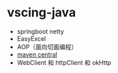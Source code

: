 # vscing-java

- springboot netty
- EasyExcel
- AOP（面向切面编程）
- [maven central](https://central.sonatype.com/)
- WebClient 和 httpClient 和 okHttp
